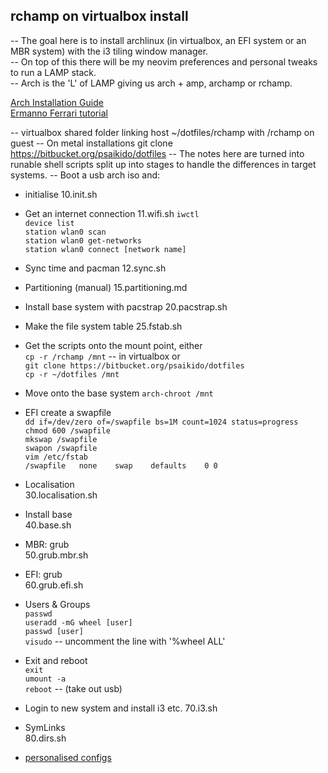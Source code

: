 ## rchamp on virtualbox install

-- The goal here is to install archlinux (in virtualbox, an EFI system or an MBR system) with the i3 tiling window manager.  
-- On top of this there will be my neovim preferences and personal tweaks to run a LAMP stack.  
-- Arch is the 'L' of LAMP giving us arch + amp, archamp or rchamp.

[Arch Installation Guide](https://wiki.archlinux.org/title/Installation_guide)  
[Ermanno Ferrari tutorial](https://youtu.be/8T0vvf1xm58)  

-- virtualbox shared folder linking host ~/dotfiles/rchamp with /rchamp on guest
-- On metal installations git clone https://bitbucket.org/psaikido/dotfiles
-- The notes here are turned into runable shell scripts split up into stages to handle the differences in target systems.
-- Boot a usb arch iso and:

- initialise
    10.init.sh
    
    
- Get an internet connection
    11.wifi.sh
    `iwctl`  
    `device list`  
    `station wlan0 scan`  
    `station wlan0 get-networks`  
    `station wlan0 connect [network name]`  


- Sync time and pacman
    12.sync.sh

 
- Partitioning (manual)
    15.partitioning.md


- Install base system with pacstrap
    20.pacstrap.sh


- Make the file system table
    25.fstab.sh
    
    
- Get the scripts onto the mount point, either  
    `cp -r /rchamp /mnt` -- in virtualbox or   
    `git clone https://bitbucket.org/psaikido/dotfiles`  
    `cp -r ~/dotfiles /mnt`  


- Move onto the base system
    `arch-chroot /mnt`  


- EFI create a swapfile  
    `dd if=/dev/zero of=/swapfile bs=1M count=1024 status=progress`  
    `chmod 600 /swapfile`  
    `mkswap /swapfile`  
    `swapon /swapfile`  
    `vim /etc/fstab`  
    `/swapfile   none    swap    defaults    0 0`  


- Localisation  
    30.localisation.sh  


- Install base   
    40.base.sh  


- MBR: grub  
    50.grub.mbr.sh  


- EFI: grub  
    60.grub.efi.sh  


- Users & Groups  
    `passwd`  
    `useradd -mG wheel [user]`  
    `passwd [user]`  
    `visudo`  -- uncomment the line with '%wheel ALL'  


- Exit and reboot  
    `exit`  
    `umount -a`  
    `reboot`  -- (take out usb)


- Login to new system and install i3 etc.
    70.i3.sh


- SymLinks  
    80.dirs.sh


- [personalised configs](90.personalisation.md)  


